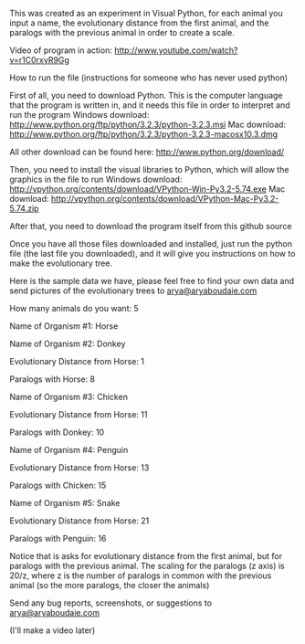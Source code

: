 This was created as an experiment in Visual Python, for each animal you input a name, the evolutionary distance from the first animal, and the paralogs with the previous animal in order to create a scale.

Video of program in action: http://www.youtube.com/watch?v=r1C0rxyR9Gg

How to run the file (instructions for someone who has never used python)

First of all, you need to download Python. This is the computer language that the program is written in, and it needs this file in order to interpret and run the program
Windows download: http://www.python.org/ftp/python/3.2.3/python-3.2.3.msi
Mac download: http://www.python.org/ftp/python/3.2.3/python-3.2.3-macosx10.3.dmg

All other download can be found here: http://www.python.org/download/

Then, you need to install the visual libraries to Python, which will allow the graphics in the file to run
Windows download: http://vpython.org/contents/download/VPython-Win-Py3.2-5.74.exe
Mac download: http://vpython.org/contents/download/VPython-Mac-Py3.2-5.74.zip

After that, you need to download the program itself from this github source

Once you have all those files downloaded and installed, just run the python file (the last file you downloaded), and it will give you instructions on how to make the evolutionary tree.

Here is the sample data we have, please feel free to find your own data and send pictures of the evolutionary trees to arya@aryaboudaie.com

How many animals do you want: 5

Name of Organism #1: Horse

Name of Organism #2: Donkey

Evolutionary Distance from Horse: 1

Paralogs with Horse: 8

Name of Organism #3: Chicken

Evolutionary Distance from Horse: 11

Paralogs with Donkey: 10

Name of Organism #4: Penguin

Evolutionary Distance from Horse: 13

Paralogs with Chicken: 15

Name of Organism #5: Snake

Evolutionary Distance from Horse: 21

Paralogs with Penguin: 16



Notice that is asks for evolutionary distance from the first animal, but for paralogs with the previous animal. The scaling for the paralogs (z axis) is 20/z, where z is the number of paralogs in common with the previous animal (so the more paralogs, the closer the animals)


Send any bug reports, screenshots, or suggestions to arya@aryaboudaie.com


(I'll make a video later)
